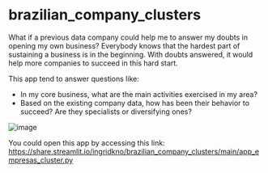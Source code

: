 # brazilian_company_clusters



What if a previous data company could help me to answer my doubts in opening my own business? Everybody knows that the hardest part of sustaining a business is in the beginning. With doubts answered, it would help more companies to succeed in this hard start.

This app tend to answer questions like:
* In my core business, what are the main activities exercised in my area? 
* Based on the existing company data, how has been their behavior to succeed? Are they specialists or diversifying ones?

![image](https://user-images.githubusercontent.com/50635626/155901180-1268fcc5-1c45-4c27-8871-c06f5f546d20.png)


You could open this app by accessing this link:
https://share.streamlit.io/ingridkno/brazilian_company_clusters/main/app_empresas_cluster.py
